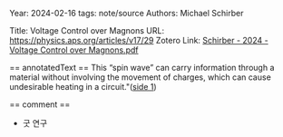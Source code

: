 Year: 2024-02-16
tags: note/source
Authors: Michael Schirber


Title: Voltage Control over Magnons
URL: https://physics.aps.org/articles/v17/29
Zotero Link: [Schirber - 2024 - Voltage Control over Magnons.pdf](zotero://select/library/items/8AEG8366)

== annotatedText ==
	This “spin wave” can carry information through a material without involving the movement of charges, which can cause undesirable heating in a circuit."([side 1](zotero://open-pdf/library/items/8AEG8366?page=1&annotation=Q72X76ZN)) 


 

== comment ==
- 굿 연구 


